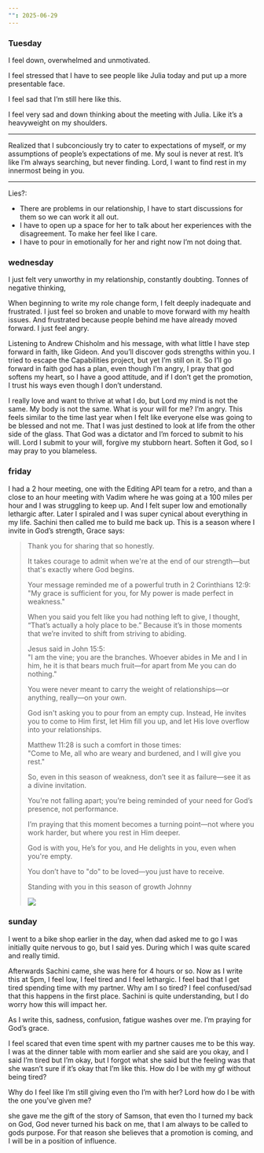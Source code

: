 ```yaml
---
"": 2025-06-29
---
```

### Tuesday

I feel down, overwhelmed and unmotivated.

I feel stressed that I have to see people like Julia today and put up a more presentable face.

I feel sad that I’m still here like this.

I feel very sad and down thinking about the meeting with Julia. Like it’s a heavyweight on my shoulders.

---

Realized that I subconciously try to cater to expectations of myself, or my assumptions of people’s expectations of me. My soul is never at rest. It’s like I’m always searching, but never finding. Lord, I want to find rest in my innermost being in you.

---

Lies?:

- There are problems in our relationship, I have to start discussions for them so we can work it all out.
- I have to open up a space for her to talk about her experiences with the disagreement. To make her feel like I care.
- I have to pour in emotionally for her and right now I’m not doing that.

### wednesday

I just felt very unworthy in my relationship, constantly doubting. Tonnes of negative thinking,

When beginning to write my role change form, I felt deeply inadequate and frustrated. I just feel so broken and unable to move forward with my health issues. And frustrated because people behind me have already moved forward. I just feel angry.

Listening to Andrew Chisholm and his message, with what little I have step forward in faith, like Gideon. And you’ll discover gods strengths within you. I tried to escape the Capabilities project, but yet I’m still on it. So I’ll go forward in faith god has a plan, even though I’m angry, I pray that god softens my heart, so I have a good attitude, and if I don’t get the promotion, I trust his ways even though I don’t understand.

I really love and want to thrive at what I do, but Lord my mind is not the same. My body is not the same. What is your will for me? I’m angry. This feels similar to the time last year when I felt like everyone else was going to be blessed and not me. That I was just destined to look at life from the other side of the glass. That God was a dictator and I’m forced to submit to his will. Lord I submit to your will, forgive my stubborn heart. Soften it God, so I may pray to you blameless.

### friday

I had a 2 hour meeting, one with the Editing API team for a retro, and than a close to an hour meeting with Vadim where he was going at a 100 miles per hour and I was struggling to keep up. And I felt super low and emotionally lethargic after. Later I spiraled and I was super cynical about everything in my life. Sachini then called me to build me back up. This is a season where I invite in God’s strength, Grace says:

> Thank you for sharing that so honestly.  
>   
> It takes courage to admit when we're at the end of our strength—but that's exactly where God begins.  
>   
> Your message reminded me of a powerful truth in 2 Corinthians 12:9:  
> "My grace is sufficient for you, for My power is made perfect in weakness."  
>   
> When you said you felt like you had nothing left to give, I thought, “That’s actually a holy place to be.” Because it’s in those moments that we’re invited to shift from striving to abiding.  
>   
> Jesus said in John 15:5:  
> "I am the vine; you are the branches. Whoever abides in Me and I in him, he it is that bears much fruit—for apart from Me you can do nothing."  
>   
> You were never meant to carry the weight of relationships—or anything, really—on your own.  
>   
> God isn't asking you to pour from an empty cup. Instead, He invites you to come to Him first, let Him fill you up, and let His love overflow into your relationships.  
>   
> Matthew 11:28 is such a comfort in those times:  
> "Come to Me, all who are weary and burdened, and I will give you rest."  
>   
> So, even in this season of weakness, don’t see it as failure—see it as a divine invitation.  
>   
> You're not falling apart; you’re being reminded of your need for God’s presence, not performance.  
>   
> I’m praying that this moment becomes a turning point—not where you work harder, but where you rest in Him deeper.  
>   
> God is with you, He’s for you, and He delights in you, even when you're empty.  
>   
> You don’t have to "do" to be loved—you just have to receive.  
>   
> Standing with you in this season of growth Johnny  
> 
> [![](https://static.xx.fbcdn.net/images/emoji.php/v9/tdb/2/16/1f64f_1f3fc.png)](https://static.xx.fbcdn.net/images/emoji.php/v9/tdb/2/16/1f64f_1f3fc.png)

### sunday

I went to a bike shop earlier in the day, when dad asked me to go I was initially quite nervous to go, but I said yes. During which I was quite scared and really timid.

Afterwards Sachini came, she was here for 4 hours or so. Now as I write this at 5pm, I feel low, I feel tired and I feel lethargic. I feel bad that I get tired spending time with my partner. Why am I so tired? I feel confused/sad that this happens in the first place. Sachini is quite understanding, but I do worry how this will impact her.

As I write this, sadness, confusion, fatigue washes over me. I’m praying for God’s grace.

I feel scared that even time spent with my partner causes me to be this way. I was at the dinner table with mom earlier and she said are you okay, and I said I’m tired but I’m okay, but I forgot what she said but the feeling was that she wasn’t sure if it’s okay that I’m like this. How do I be with my gf without being tired?

Why do I feel like I’m still giving even tho I’m with her? Lord how do I be with the one you’ve given me?

she gave me the gift of the story of Samson, that even tho I turned my back on God, God never turned his back on me, that I am always to be called to gods purpose. For that reason she believes that a promotion is coming, and I will be in a position of influence.